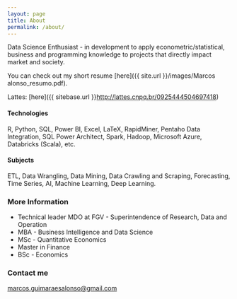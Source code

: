 ```yaml
---
layout: page
title: About
permalink: /about/
---
```

Data Science Enthusiast - in development to apply econometric/statistical, business and programming knowledge to projects that directly impact market and society.

You can check out my short resume [here]({{ site.url }}/images/Marcos alonso_resumo.pdf). 

Lattes: [here]({{ sitebase.url }}http://lattes.cnpq.br/0925444504697418)

#### Technologies
R, Python, SQL, Power BI, Excel, LaTeX, RapidMiner, Pentaho Data Integration, SQL Power Architect, Spark, Hadoop, Microsoft Azure, Databricks (Scala), etc.

#### Subjects
ETL, Data Wrangling, Data Mining, Data Crawling and Scraping, Forecasting, Time Series, AI, Machine Learning, Deep Learning.

### More Information

- Technical leader MDO at FGV - Superintendence of Research, Data and Operation
- MBA - Business Intelligence and Data Science
- MSc - Quantitative Economics
- Master in Finance
- BSc - Economics

### Contact me

[marcos.guimaraesalonso@gmail.com](mailto:marcos.guimaraesalonso@gmail.com)
